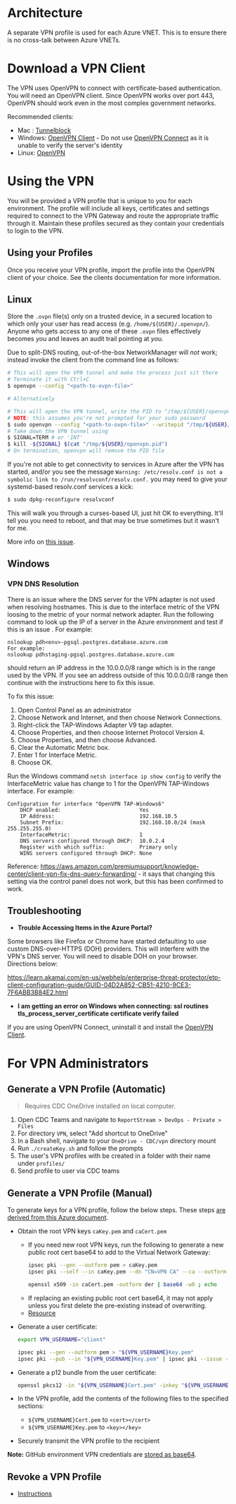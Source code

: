 # Architecture

A separate VPN profile is used for each Azure VNET. This is to ensure there is no cross-talk between Azure VNETs.

# Download a VPN Client

The VPN uses OpenVPN to connect with certificate-based authentication. You will need an OpenVPN client. Since OpenVPN works over port 443, OpenVPN should work even in the most complex government networks.

Recommended clients:

- Mac : [Tunnelblock](https://tunnelblick.net/index.html)
- Windows: [OpenVPN Client](https://openvpn.net/community-downloads/) - Do not use [OpenVPN Connect](https://openvpn.net/client-connect-vpn-for-windows/) as it is unable to verify the server's identity
- Linux: [OpenVPN](https://openvpn.net/)

# Using the VPN

You will be provided a VPN profile that is unique to you for each environment. The profile will include all keys, certificates and settings required to connect to the VPN Gateway and route the appropriate traffic through it.  Maintain these profiles secured as they contain your credentials to login to the VPN.

## Using your Profiles

Once you receive your VPN profile, import the profile into the OpenVPN client of your choice.  See the clients documentation for more information.

## Linux

Store the `.ovpn` file(s) only on a trusted device, in a secured location to which only your user has read access (e.g. `/home/${USER}/.openvpn/`). Anyone who gets access to any one of these `.ovpn` files effectively becomes _you_ and leaves an audit trail pointing at _you_.

Due to split-DNS routing, out-of-the-box NetworkManager will *not* work; instead invoke the client from the command line as follows:
```bash
# This will open the VPN tunnel and make the process just sit there
# Terminate it with Ctrl+C
$ openvpn --config "<path-to-ovpn-file>"

# Alternatively

# This will open the VPN tunnel, write the PID to "/tmp/${USER}/openvpn.pid" and return
# NOTE: this assumes you're not prompted for your sudo password
$ sudo openvpn --config "<path-to-ovpn-file>" --writepid "/tmp/${USER}/openvpn.pid" &
# Take down the VPN tunnel using
$ SIGNAL=TERM # or 'INT'
$ kill -${SIGNAL} $(cat "/tmp/${USER}/openvpn.pid")
# On termination, openvpn will remove the PID file
```

If you're not able to get connectivity to services in Azure after the VPN has started, and/or you see the message
`Warning: /etc/resolv.conf is not a symbolic link to /run/resolvconf/resolv.conf.` you may need to give your
systemd-based resolv.conf services a kick:

```bash
$ sudo dpkg-reconfigure resolvconf
```

This will walk you through a curses-based UI, just hit OK to everything. It'll tell you you need to reboot, and that may
be true sometimes but it wasn't for me.

More info on [this issue](https://github.com/pop-os/pop/issues/773).


## Windows

### VPN DNS Resolution

There is an issue where the DNS server for the VPN adapter is not used when resolving hostnames.  This is due to the interface metric of the VPN loosing to the metric of your normal network adapter.  Run the following command to look up the IP of a server in the Azure environment and test if this is an issue .  For example:

```
nslookup pdh<env>-pgsql.postgres.database.azure.com
For example:
nslookup pdhstaging-pgsql.postgres.database.azure.com
```

should return an IP address in the 10.0.0.0/8 range which is in the range used by the VPN.  If you see an address outside of this 10.0.0.0/8 range then continue with the instructions here to fix this issue.

To fix this issue:

1. Open Control Panel as an administrator
2. Choose Network and Internet, and then choose Network Connections.
3. Right-click the TAP-Windows Adapter V9 tap adapter.
4. Choose Properties, and then choose Internet Protocol Version 4.
5. Choose Properties, and then choose Advanced.
6. Clear the Automatic Metric box.
7. Enter 1 for Interface Metric.
8. Choose OK.

Run the Windows command `netsh interface ip show config` to verify the InterfaceMetric value has change to 1 for the OpenVPN TAP-Windows interface.  For example:

```
Configuration for interface "OpenVPN TAP-Windows6"
    DHCP enabled:                         Yes
    IP Address:                           192.168.10.5
    Subnet Prefix:                        192.168.10.0/24 (mask 255.255.255.0)
    InterfaceMetric:                      1
    DNS servers configured through DHCP:  10.0.2.4
    Register with which suffix:           Primary only
    WINS servers configured through DHCP: None
```

Reference: https://aws.amazon.com/premiumsupport/knowledge-center/client-vpn-fix-dns-query-forwarding/ - it says that changing this setting via the control panel does not work, but this has been confirmed to work.

## Troubleshooting
- **Trouble Accessing Items in the Azure Portal?**

Some browsers like Firefox or Chrome have started defaulting to use custom DNS-over-HTTPS (DOH) providers. This will interfere with the VPN's DNS server. You will need to disable DOH on your browser. Directions below:

https://learn.akamai.com/en-us/webhelp/enterprise-threat-protector/etp-client-configuration-guide/GUID-04D2A852-CB51-4210-9CE3-7F6ABB3B84E2.html

- **I am getting an error on Windows when connecting: ssl routines tls_process_server_certificate certificate verify failed**

If you are using OpenVPN Connect, uninstall it and install the [OpenVPN Client](https://openvpn.net/community-downloads/).  
 

# For VPN Administrators

## Generate a VPN Profile (Automatic)

>Requires CDC OneDrive installed on local computer.

1. Open CDC Teams and navigate to `ReportStream > DevOps - Private > Files`
2. For directory `VPN`, select "Add shortcut to OneDrive"
3. In a Bash shell, navigate to your `OneDrive - CDC/vpn` directory mount
4. Run `./createKey.sh` and follow the prompts
5. The user's VPN profiles with be created in a folder with their name under `profiles/`
6. Send profile to user via CDC teams

## Generate a VPN Profile (Manual)

To generate keys for a VPN profile, follow the below steps. These steps [are derived from this Azure document](https://docs.microsoft.com/en-us/azure/vpn-gateway/vpn-gateway-certificates-point-to-site-linux).

* Obtain the root VPN keys `caKey.pem` and `caCert.pem`
  * If you need new root VPN keys, run the following to generate a new public root cert base64 to add to the Virtual Network Gateway:
    ```bash
    ipsec pki --gen --outform pem > caKey.pem
    ipsec pki --self --in caKey.pem --dn "CN=VPN CA" --ca --outform pem > caCert.pem

    openssl x509 -in caCert.pem -outform der | base64 -w0 ; echo
    ```
  * If replacing an existing public root cert base64, it may not apply unless you first delete the pre-existing instead of overwriting.
  * [Resource](https://docs.microsoft.com/en-us/azure/vpn-gateway/vpn-gateway-certificates-point-to-site-linux#cli)
* Generate a user certificate:

    ```bash
    export VPN_USERNAME="client"

    ipsec pki --gen --outform pem > "${VPN_USERNAME}Key.pem"
    ipsec pki --pub --in "${VPN_USERNAME}Key.pem" | ipsec pki --issue --cacert caCert.pem --cakey caKey.pem --dn "CN=${VPN_USERNAME}" --san "${VPN_USERNAME}" --flag clientAuth --outform pem > "${VPN_USERNAME}Cert.pem"
    ```

* Generate a p12 bundle from the user certificate:
    ```bash
    openssl pkcs12 -in "${VPN_USERNAME}Cert.pem" -inkey "${VPN_USERNAME}Key.pem" -certfile caCert.pem -export -out "${VPN_USERNAME}.p12"
    ```

* In the VPN profile, add the contents of the following files to the specified sections:
    * `${VPN_USERNAME}Cert.pem` to `<cert></cert>`
    * `${VPN_USERNAME}Key.pem` to `<key></key>`
* Securely transmit the VPN profile to the recipient

**Note:** GitHub environment VPN credentials are [stored as base64](https://github.com/golfzaptw/action-connect-ovpn#how-to-prepare-file-ovpn).

## Revoke a VPN Profile

 * [Instructions](../../operations/vpn/README.md)